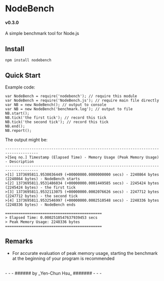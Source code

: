 NodeBench
=========

#### v0.3.0

A simple benchmark tool for Node.js

Install
-------

    npm install nodebench

Quick Start
-----------

Example code:

    var NodeBench = require('nodebench'); // require this module
    var NodeBench = require('NodeBench.js'); // require main file directly
    var NB = new NodeBench(); // output to console
    var NB = new NodeBench('benchmark.log'); // output to file
    NB.start();
    NB.tick('the first tick'); // record this tick
    NB.tick('the second tick'); // record this tick
    NB.end();
    NB.report();

The output might be:

    -------------------------------------------------------------------------------------
    >[Seq no.] Timestamp (Elapsed Time) - Memory Usage (Peak Memory Usage) - Description
    -------------------------------------------------------------------------------------
    >[1] 1373695811.9530036449 (+00000000.0000000000 secs) - 2240864 bytes (2240864 bytes) - NodeBench starts
    >[2] 1373695811.9531486034 (+00000000.0001449585 secs) - 2245424 bytes (2245424 bytes) - the first tick
    >[3] 1373695811.9532113075 (+00000000.0002076626 secs) - 2247712 bytes (2247712 bytes) - the second tick
    >[4] 1373695811.9532546997 (+00000000.0002510548 secs) - 2248336 bytes (2248336 bytes) - NodeBench ends

    ============================================
    > Elapsed Time: 0.0002510547637939453 secs
    > Peak Memory Usage: 2248336 bytes
    ============================================

Remarks
-------

* For accurate evaluation of peak memory usage, starting the benchmark at the beginning of your program is recommended

<br />
- - -
###### by _Yen-Chun Hsu_ #######
- - -
